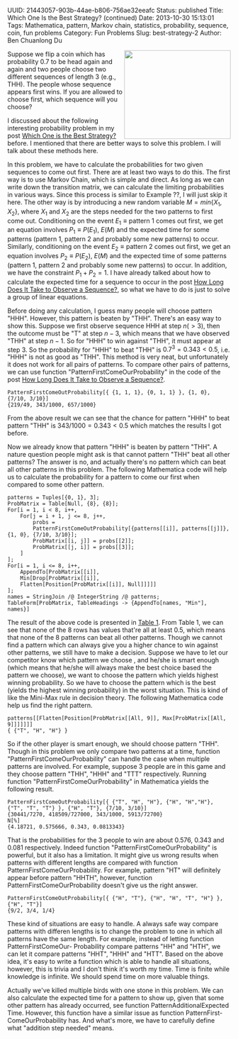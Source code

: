 UUID: 21443057-903b-44ae-b806-756ae32eeafc
Status: published
Title: Which One Is the Best Strategy? (continued)
Date: 2013-10-30 15:13:01
Tags: Mathematica, pattern, Markov chain, statistics, probability, sequence, coin, fun problems
Category: Fun Problems
Slug: best-strategy-2
Author: Ben Chuanlong Du

[Table 1]: http://dclong.github.io/media/pattern/pattern-first-out-probability.pdf
[How Long Does It Take to Observe a Sequence?]: http://dclong.github.io/en/blog/how-long-observe-pattern/
[Which One Is the Best Strategy?]: http://dclong.github.io/en/blog/best-strategy/ 

<img src="http://dclong.github.io/media/pattern/coin.jpg" height="200" width="240" align="right"/>

Suppose we flip a coin which has probability 0.7 to be head again 
and again and two people choose two different sequences of length 3 (e.g., THH). 
The people whose sequence appears first wins. 
If you are allowed to choose first, which sequence will you choose?

I discussed about the following interesting probability problem in my post 
[Which One is the Best Strategy?][] before.
I mentioned that there are better ways to solve this problem. 
I will talk about these methods here. 

In this problem, we have to calculate the probabilities for two given sequences to come out first. 
There are at least two ways to do this. 
The first way is to use Markov Chain, which is simple and direct. 
As long as we can write down the transition matrix,
we can calculate the limiting probabilities in various ways.
Since this process is similar to Example ??, I will just skip it here. 
The other way is by introducing a new random variable $M = min\{X_1 , X_2 \}$, 
where $X_1$ and $X_2$ are the steps needed for the two patterns to first come out. 
Conditioning on the event $E_1 \equiv \text{pattern 1 comes out first}$, 
we get an equation involves $P_1 \equiv P (E_1 )$, $E(M )$ 
and the expected time for some patterns (pattern 1, pattern 2 and probably some new patterns) to occur. 
Similarly, conditioning on the event $E_2 \equiv \text{pattern 2 comes out first}$, 
we get an equation involves $P_2 \equiv P (E_2 )$, $E(M )$
and the expected time of some patterns (pattern 1, pattern 2 and probably
some new patterns) to occur. 
In addition, we have the constraint $P_1 + P_2 = 1$. 
I have already talked about how to calculate the expected time for a sequence to occur 
in the post [How Long Does It Take to Observe a Sequence?][],
so what we have to do is just to solve a group of linear equations. 

Before doing any calculation, I guess many people will choose pattern "HHH". 
However, this pattern is beaten by "THH". 
There's an easy way to show this. 
Suppose we first observe sequence HHH at step $n(>3)$, 
then the outcome must be "T" at step $n − 3$,
which means that we have observed "THH" at step $n − 1$. 
So for "HHH" to win against "THH", it must appear at step 3. 
So the probability for "HHH" to beat "THH" is $0.7^3 = 0.343 < 0.5$, 
i.e. "HHH" is not as good as "THH".
This method is very neat, but unfortunately it does not work for all pairs of patterns. 
To compare other pairs of patterns, 
we can use function "PatternFirstComeOurProbability" in the code of the post 
[How Long Does It Take to Observe a Sequence?][]. 

    PatternFirstComeOutProbability[{ {1, 1, 1}, {0, 1, 1} }, {1, 0}, {7/10, 3/10}]
    {219/49, 343/1000, 657/1000}

From the above result we can see that the chance for pattern "HHH" to beat
pattern "THH" is $343/1000 = 0.343 < 0.5$ which matches the results I got
before.

Now we already know that pattern "HHH" is beaten by pattern "THH". 
A nature question people might ask is that cannot pattern "THH" beat all other
patterns? The answer is no, and actually there's no pattern which can beat all
other patterns in this problem. 
The following Mathematica code will help us
to calculate the probability for a pattern to come our first when compared to
some other pattern.

    patterns = Tuples[{0, 1}, 3];
    ProbMatrix = Table[Null, {8}, {8}];
    For[i = 1, i < 8, i++,
        For[j = i + 1, j <= 8, j++,
            probs =
            PatternFirstComeOutProbability[{patterns[[i]], patterns[[j]]}, {1, 0}, {7/10, 3/10}];
            ProbMatrix[[i, j]] = probs[[2]];
            ProbMatrix[[j, i]] = probs[[3]];
        ]
    ];
    For[i = 1, i <= 8, i++,
        AppendTo[ProbMatrix[[i]],
        Min[Drop[ProbMatrix[[i]],
        Flatten[Position[ProbMatrix[[i]], Null]]]]]
    ];
    names = StringJoin /@ IntegerString /@ patterns;
    TableForm[ProbMatrix, TableHeadings -> {AppendTo[names, "Min"], names}]

The result of the above code is presented in 
[Table 1][]. 
From Table 1, we can see
that none of the 8 rows has values that're all at least 0.5, which means that none
of the 8 patterns can beat all other patterns. 
Though we cannot find a pattern
which can always give you a higher chance to win against other patterns, we still
have to make a decision. Suppose we have to let our competitor know which
pattern we choose , and he/she is smart enough (which means that he/she will
always make the best choice based the pattern we choose), we want to choose
the pattern which yields highest winning probability. So we have to choose
the pattern which is the best (yields the highest winning probability) in the
worst situation. This is kind of like the Mini-Max rule in decision theory. The
following Mathematica code help us find the right pattern.

    patterns[[Flatten[Position[ProbMatrix[[All, 9]], Max[ProbMatrix[[All, 9]]]]]]]
    { {"T", "H", "H"} }

So if the other player is smart enough, we should choose pattern "THH".
Though in this problem we only compare two patterns at a time, function
"PatternFirstComeOurProbability" can handle the case when multiple patterns
are involved. For example, suppose 3 people are in this game and they choose
pattern "THH", "HHH" and "TTT" respectively. Running function 
"PatternFirstComeOurProbability" in Mathematica yields the following result.

    PatternFirstComeOutProbability[{ {"T", "H", "H"}, {"H", "H","H"}, {"T", "T", "T"} }, {"H", "T"}, {7/10, 3/10}]
    {30441/7270, 418509/727000, 343/1000, 5913/72700}
    N[%]
    {4.18721, 0.575666, 0.343, 0.0813343}

That is the probabilities for the 3 people to win are about 0.576, 0.343 and 0.081
respectively.
Indeed function "PatternFirstComeOurProbability" is powerful, but it also
has a limitation. It might give us wrong results when patterns with different
lengths are compared with function PatternFirstComeOurProbability. 
For example, pattern "HT" will definitely appear before pattern "HHTH", however,
function PatternFirstComeOurProbability doesn't give us the right answer.

    PatternFirstComeOutProbability[{ {"H", "T"}, {"H", "H", "T", "H"} }, {"H", "T"}]
    {9/2, 3/4, 1/4}

These kind of situations are easy to handle. A always safe way compare patterns
with differen lengths is to change the problem to one in which all patterns have
the same length. For example, instead of letting function PatternFirstComeOur-
Probability compare patterns "HH" and "HTH", we can let it compare patterns
"HHT", "HHH" and "HTT".
Based on the above idea, it's easy to write a function which is able to handle
all situations, however, this is trivia and I don't think it's worth my time. Time
is finite while knowledge is infinite. We should spend time on more valuable
things.

Actually we've killed multiple birds with one stone in this problem. We can
also calculate the expected time for a pattern to show up, given that some
other pattern has already occurred, 
see function PatternAdditionalExpected Time. 
However, this function have a similar issue as function PatternFirst-
ComeOurProbability has. And what's more, we have to carefully define what
"addition step needed" means.

